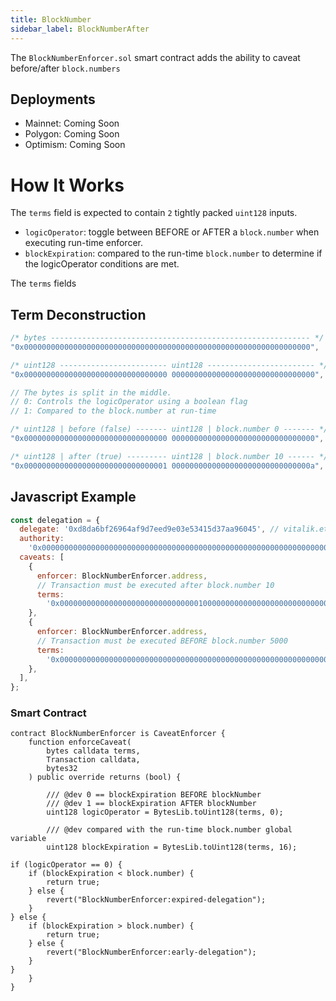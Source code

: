 ```yaml
---
title: BlockNumber
sidebar_label: BlockNumberAfter
---
```


The `BlockNumberEnforcer.sol` smart contract adds the ability to caveat before/after `block.numbers`

## Deployments

- Mainnet: Coming Soon
- Polygon: Coming Soon
- Optimism: Coming Soon

# How It Works

The `terms` field is expected to contain `2` tightly packed `uint128` inputs.

- `logicOperator`: toggle between BEFORE or AFTER a `block.number` when executing run-time enforcer.
- `blockExpiration`: compared to the run-time `block.number` to determine if the logicOperator conditions are met.

The `terms` fields

## Term Deconstruction

```js
/* bytes ---------------------------------------------------------- */
"0x0000000000000000000000000000000000000000000000000000000000000000",

/* uint128 ------------------------ uint128 ------------------------ */
"0x00000000000000000000000000000000 00000000000000000000000000000000",

// The bytes is split in the middle.
// 0: Controls the logicOperator using a boolean flag
// 1: Compared to the block.number at run-time

/* uint128 | before (false) ------- uint128 | block.number 0 ------- */
"0x00000000000000000000000000000000 00000000000000000000000000000000",

/* uint128 | after (true) --------- uint128 | block.number 10 ------ */
"0x00000000000000000000000000000001 0000000000000000000000000000000a",
```

## Javascript Example

```js
const delegation = {
  delegate: '0xd8da6bf26964af9d7eed9e03e53415d37aa96045', // vitalik.eth
  authority:
    '0x0000000000000000000000000000000000000000000000000000000000000000',
  caveats: [
    {
      enforcer: BlockNumberEnforcer.address,
      // Transaction must be executed after block.number 10
      terms:
        '0x0000000000000000000000000000000100000000000000000000000000000032',
    },
    {
      enforcer: BlockNumberEnforcer.address,
      // Transaction must be executed BEFORE block.number 5000
      terms:
        '0x0000000000000000000000000000000000000000000000000000000000001388',
    },
  ],
};
```

### Smart Contract

```solidity
contract BlockNumberEnforcer is CaveatEnforcer {
    function enforceCaveat(
        bytes calldata terms,
        Transaction calldata,
        bytes32
    ) public override returns (bool) {

        /// @dev 0 == blockExpiration BEFORE blockNumber
        /// @dev 1 == blockExpiration AFTER blockNumber
        uint128 logicOperator = BytesLib.toUint128(terms, 0);

        /// @dev compared with the run-time block.number global variable
        uint128 blockExpiration = BytesLib.toUint128(terms, 16);

if (logicOperator == 0) {
    if (blockExpiration < block.number) {
        return true;
    } else {
        revert("BlockNumberEnforcer:expired-delegation");
    }
} else {
    if (blockExpiration > block.number) {
        return true;
    } else {
        revert("BlockNumberEnforcer:early-delegation");
    }
}
    }
}
```
